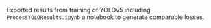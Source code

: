 Exported results from training of YOLOv5 including `ProcessYOLOResults.ipynb` a notebook to generate comparable losses.
